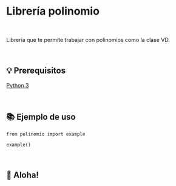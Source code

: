 # Librería polinomio

<br>

Librería que te permite trabajar con polinomios como la clase VD.


<br>

## 💡 Prerequisitos

   [Python 3](https://www.python.org/downloads/release/python-370/)

<br>

## 📚 Ejemplo de uso

```
from polinomio import example

example()
```
<br>

## 🐸 Aloha!
<br>
